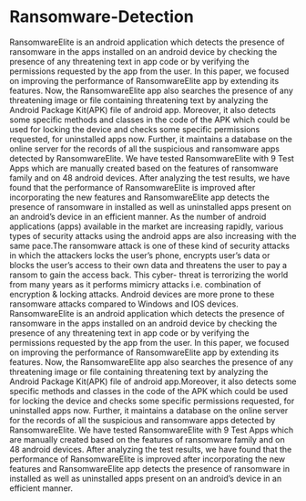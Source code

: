 # Ransomware-Detection
RansomwareElite is an android application which detects the presence of ransomware in the apps installed on an android device by checking the presence of any threatening text in app code or by verifying the permissions requested by the app from the user. In this paper, we focused on improving the performance of RansomwareElite app by extending its features. Now, the RansomwareElite app also searches the presence of any threatening image or file containing threatening text by analyzing the Android Package Kit(APK) file of android app. Moreover, it also detects some specific methods and classes in the code of the APK which could be used for locking the device and checks some specific permissions requested, for uninstalled apps now. Further, it maintains a database on the online server for the records of all the suspicious and ransomware apps detected by RansomwareElite. We have tested RansomwareElite with 9 Test Apps which are manually created based on the features of ransomware family and on 48 android devices. After analyzing the test results, we have found that the performance of RansomwareElite is improved after incorporating the new features and RansomwareElite app detects the presence of ransomware in installed as well as uninstalled apps present on an android’s device in an efficient manner.
As the number of android applications (apps) available in the market are increasing rapidly, various types of security attacks using the android apps are also increasing with the same
pace.The ransomware attack is one of these kind of security attacks in which the attackers locks the user’s phone, encrypts user’s data or blocks the user’s access to their own data and threatens the user to pay a ransom to gain the access back. This cyber-
threat is terrorizing the world from many years as it performs mimicry attacks i.e. combination of encryption & locking attacks. Android devices are more prone to these ransomware attacks compared to Windows and IOS devices. RansomwareElite is an
android application which detects the presence of ransomware in the apps installed on an android device by checking the presence of any threatening text in app code or by verifying the permissions requested by the app from the user. In this paper, we focused on
improving the performance of RansomwareElite app by extending its features. Now, the RansomwareElite app also searches the presence of any threatening image or file containing threatening text by analyzing the Android Package Kit(APK) file of android
app.Moreover, it also detects some specific methods and classes in the code of the APK which could be used for locking the device and checks some specific permissions requested, for uninstalled apps now. Further, it maintains a database on the online server
for the records of all the suspicious and ransomware apps detected by RansomwareElite. We have tested RansomwareElite with 9 Test Apps which are manually created based on the features of ransomware family and on 48 android devices. After
analyzing the test results, we have found that the performance of RansomwareElite is improved after incorporating the new features and RansomwareElite app detects the presence of ransomware in installed as well as uninstalled apps present on an android’s device
in an efficient manner.
